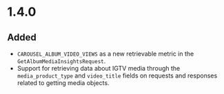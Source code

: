 # 1.4.0

## Added

-   `CAROUSEL_ALBUM_VIDEO_VIEWS` as a new retrievable metric in the `GetAlbumMediaInsightsRequest`.
-   Support for retrieving data about IGTV media through the `media_product_type` and `video_title` fields on requests and responses related to getting media objects.
